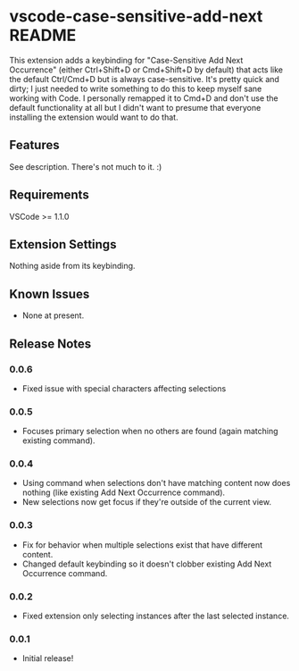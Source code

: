 # vscode-case-sensitive-add-next README

This extension adds a keybinding for "Case-Sensitive Add Next Occurrence" (either Ctrl+Shift+D or Cmd+Shift+D by default) that acts like the default Ctrl/Cmd+D but is always case-sensitive. It's pretty quick and dirty; I just needed to write something to do this to keep myself sane working with Code. I personally remapped it to Cmd+D and don't use the default functionality at all but I didn't want to presume that everyone installing the extension would want to do that.

## Features

See description. There's not much to it. :)

## Requirements

VSCode >= 1.1.0

## Extension Settings

Nothing aside from its keybinding.

## Known Issues

- None at present.

## Release Notes

### 0.0.6

- Fixed issue with special characters affecting selections

### 0.0.5

- Focuses primary selection when no others are found (again matching existing command).

### 0.0.4

- Using command when selections don't have matching content now does nothing (like existing Add Next Occurrence command).
- New selections now get focus if they're outside of the current view.

### 0.0.3

- Fix for behavior when multiple selections exist that have different content.
- Changed default keybinding so it doesn't clobber existing Add Next Occurrence command.

### 0.0.2

- Fixed extension only selecting instances after the last selected instance.

### 0.0.1

- Initial release!

